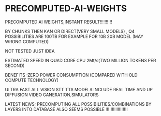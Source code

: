 # PRECOMPUTED-AI-WEIGHTS
PRECOMPUTED AI WEIGHTS,INSTANT RESULT!!!!!!!!!!

BY CHUNKS THEN KAN OR DIRECT(VERY SMALL MODELS) , 
Q4 POSSIBILITIES ARE 100TB FOR EXAMPLE FOR 10B 20B MODEL (MAY WRONG COMPUTED)

NOT TESTED JUST IDEA


ESTIMATED SPEED IN QUAD CORE CPU 2Mt/s(TWO MILLION TOKENS PER SECOND)

BENEFITS :ZERO POWER CONSUMPTION (COMPARED WITH OLD COMPUTE TECHNOLOGY)

ULTRA FAST ALL VISION STT TTS MODELS INCLUDE REAL TIME AND UP DIFFUSION VIDEO GANERATION,SIMULATORS

LATEST NEWS:
PRECOMPUTING ALL POSSIBILITIES/COMBINATIONS BY LAYERS INTO DATABASE ALSO SEEMS POSSIBLE !!!!!!!!!!!!!!!!!!
